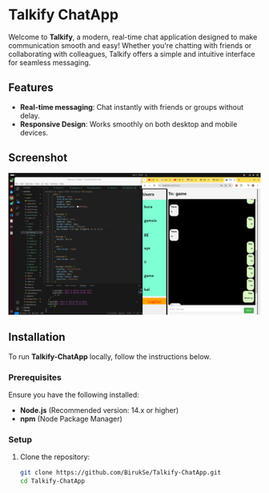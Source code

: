 # Talkify ChatApp

Welcome to **Talkify**, a modern, real-time chat application designed to make communication smooth and easy! Whether you're chatting with friends or collaborating with colleagues, Talkify offers a simple and intuitive interface for seamless messaging.

## Features

- **Real-time messaging**: Chat instantly with friends or groups without delay.
- **Responsive Design**: Works smoothly on both desktop and mobile devices.


## Screenshot

![Talkify ChatApp Screenshot](./talkify.png)  


## Installation

To run **Talkify-ChatApp** locally, follow the instructions below.

### Prerequisites

Ensure you have the following installed:

- **Node.js** (Recommended version: 14.x or higher)
- **npm** (Node Package Manager)

### Setup

1. Clone the repository:
   ```bash
   git clone https://github.com/BirukSe/Talkify-ChatApp.git
   cd Talkify-ChatApp

